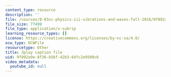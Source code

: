 ```yaml
---
content_type: resource
description: ''
file: /courses/8-03sc-physics-iii-vibrations-and-waves-fall-2016/9f892a9e8f36b56f42b364fc2e9509c6_RhIh1zw0-BM.srt
file_size: 77499
file_type: application/x-subrip
learning_resource_types: []
license: https://creativecommons.org/licenses/by-nc-sa/4.0/
ocw_type: OCWFile
resourcetype: Other
title: 3play caption file
uid: 9f892a9e-8f36-b56f-42b3-64fc2e9509c6
video_metadata:
  youtube_id: null
---
```

